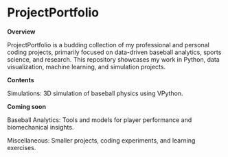 # ProjectPortfolio

**Overview**

ProjectPortfolio is a budding collection of my professional and personal coding projects, primarily focused on data-driven baseball analytics, sports science, and research. This repository showcases my work in Python, data visualization, machine learning, and simulation projects.


**Contents**

Simulations: 3D simulation of baseball physics using VPython.

**Coming soon**

Baseball Analytics: Tools and models for player performance and biomechanical insights.

Miscellaneous: Smaller projects, coding experiments, and learning exercises.

